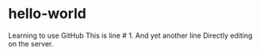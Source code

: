 # hello-world
Learning to use GitHub
This is line # 1.
And yet another line
Directly editing on the server.
